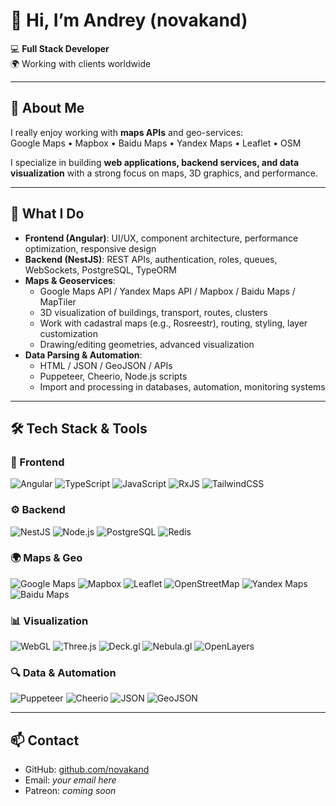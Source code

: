 # 👋 Hi, I’m Andrey (novakand)

💻 **Full Stack Developer**  
🌍 Working with clients worldwide  

---

## 🚀 About Me
I really enjoy working with **maps APIs** and geo-services:  
Google Maps • Mapbox • Baidu Maps • Yandex Maps • Leaflet • OSM  

I specialize in building **web applications, backend services, and data visualization** with a strong focus on maps, 3D graphics, and performance.

---

## 🔧 What I Do
- **Frontend (Angular)**: UI/UX, component architecture, performance optimization, responsive design  
- **Backend (NestJS)**: REST APIs, authentication, roles, queues, WebSockets, PostgreSQL, TypeORM  
- **Maps & Geoservices**:  
  - Google Maps API / Yandex Maps API / Mapbox / Baidu Maps / MapTiler  
  - 3D visualization of buildings, transport, routes, clusters  
  - Work with cadastral maps (e.g., Rosreestr), routing, styling, layer customization  
  - Drawing/editing geometries, advanced visualization  
- **Data Parsing & Automation**:  
  - HTML / JSON / GeoJSON / APIs  
  - Puppeteer, Cheerio, Node.js scripts  
  - Import and processing in databases, automation, monitoring systems  

---

## 🛠️ Tech Stack & Tools

### 🎨 Frontend
![Angular](https://img.shields.io/badge/Angular-DD0031?logo=angular&logoColor=white)
![TypeScript](https://img.shields.io/badge/TypeScript-3178C6?logo=typescript&logoColor=white)
![JavaScript](https://img.shields.io/badge/JavaScript-F7DF1E?logo=javascript&logoColor=black)
![RxJS](https://img.shields.io/badge/RxJS-B7178C?logo=reactivex&logoColor=white)
![TailwindCSS](https://img.shields.io/badge/TailwindCSS-38B2AC?logo=tailwind-css&logoColor=white)

### ⚙️ Backend
![NestJS](https://img.shields.io/badge/NestJS-E0234E?logo=nestjs&logoColor=white)
![Node.js](https://img.shields.io/badge/Node.js-43853D?logo=node.js&logoColor=white)
![PostgreSQL](https://img.shields.io/badge/PostgreSQL-336791?logo=postgresql&logoColor=white)
![Redis](https://img.shields.io/badge/Redis-DC382D?logo=redis&logoColor=white)

### 🌍 Maps & Geo
![Google Maps](https://img.shields.io/badge/Google%20Maps-4285F4?logo=googlemaps&logoColor=white)
![Mapbox](https://img.shields.io/badge/Mapbox-000000?logo=mapbox&logoColor=white)
![Leaflet](https://img.shields.io/badge/Leaflet-199900?logo=leaflet&logoColor=white)
![OpenStreetMap](https://img.shields.io/badge/OpenStreetMap-7EBC6F?logo=openstreetmap&logoColor=white)
![Yandex Maps](https://img.shields.io/badge/Yandex%20Maps-FFCC00?logo=yandex&logoColor=black)
![Baidu Maps](https://img.shields.io/badge/Baidu%20Maps-2932E1?logo=baidu&logoColor=white)

### 📊 Visualization
![WebGL](https://img.shields.io/badge/WebGL-990000?logo=webgl&logoColor=white)
![Three.js](https://img.shields.io/badge/Three.js-000000?logo=three.js&logoColor=white)
![Deck.gl](https://img.shields.io/badge/Deck.gl-35495E?logo=databricks&logoColor=white)
![Nebula.gl](https://img.shields.io/badge/Nebula.gl-35495E?logo=databricks&logoColor=white)
![OpenLayers](https://img.shields.io/badge/OpenLayers-1F6B75?logo=openlayers&logoColor=white)

### 🔍 Data & Automation
![Puppeteer](https://img.shields.io/badge/Puppeteer-40B5A4?logo=puppeteer&logoColor=white)
![Cheerio](https://img.shields.io/badge/Cheerio-efefef?logo=jquery&logoColor=blue)
![JSON](https://img.shields.io/badge/JSON-000000?logo=json&logoColor=white)
![GeoJSON](https://img.shields.io/badge/GeoJSON-000000?logo=json&logoColor=white)

---

## 📫 Contact
- GitHub: [github.com/novakand](https://github.com/novakand)  
- Email: *your email here*  
- Patreon: *coming soon*  
